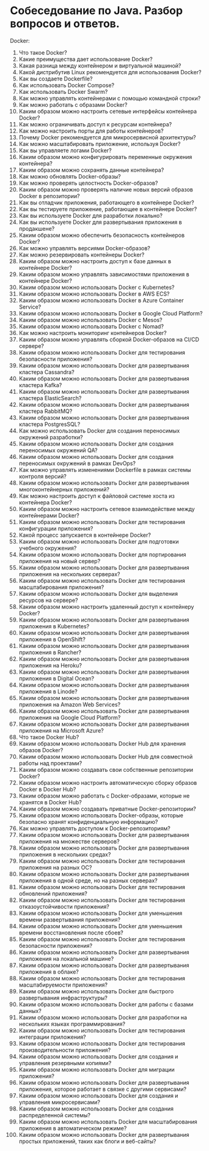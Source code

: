 # Cобеседование по Java. Разбор вопросов и ответов.


[//]: # (<a href="https://mc.yandex.ru/pixel/8711235002931986822?rnd=%aw_random%">)

[//]: # (    <img src="https://mc.yandex.ru/pixel/8711235002931986822?rnd=%aw_random%" />        )

[//]: # (  </a>&nbsp;&nbsp;)

[//]: # (<a href="https://mc.yandex.ru/watch/92801430">)

[//]: # (    <img src="https://mc.yandex.ru/watch/92801430" />        )

[//]: # (  </a>&nbsp;&nbsp;)

[//]: # ()
[//]: # ()
[//]: # (Нажмите ★, если вам нравится проект. Ваш вклад сердечно ♡ приветствуется.)

[//]: # (Если вам интересно мое резюме: https://github.com/ )

Docker:
1. Что такое Docker?
2. Какие преимущества дает использование Docker?
3. Какая разница между контейнером и виртуальной машиной?
4. Какой дистрибутив Linux рекомендуется для использования Docker?
5. Как вы создаете Dockerfile?
6. Как использовать Docker Compose?
7. Как использовать Docker Swarm?
8. Как можно управлять контейнерами с помощью командной строки?
9. Как можно работать с образами Docker?
10. Каким образом можно настроить сетевые интерфейсы контейнера Docker?
11. Как можно ограничивать доступ к ресурсам контейнера?
12. Как можно настроить порты для работы контейнеров?
13. Почему Docker рекомендуется для микросервисной архитектуры?
14. Как можно масштабировать приложение, используя Docker?
15. Как вы управляете логами Docker?
16. Каким образом можно конфигурировать переменные окружения контейнера?
17. Каким образом можно сохранять данные контейнера?
18. Как можно обновлять Docker-образы?
19. Как можно проверять целостность Docker-образов?
20. Каким образом можно проверять наличие новых версий образов Docker в репозитории?
21. Как вы отладчик приложения, работающего в контейнере Docker?
22. Как вы тестируете приложение, работающее в контейнере Docker?
23. Как вы используете Docker для разработки локально?
24. Как вы используете Docker для развертывания приложения в продакшене?
25. Каким образом можно обеспечить безопасность контейнеров Docker?
26. Как можно управлять версиями Docker-образов?
27. Как можно резервировать контейнеры Docker?
28. Каким образом можно настроить доступ к базе данных в контейнере Docker?
29. Каким образом можно управлять зависимостями приложения в контейнере Docker?
30. Каким образом можно использовать Docker с Kubernetes?
31. Каким образом можно использовать Docker в AWS ECS?
32. Каким образом можно использовать Docker в Azure Container Service?
33. Каким образом можно использовать Docker в Google Cloud Platform?
34. Каким образом можно использовать Docker с Mesos?
35. Каким образом можно использовать Docker с Nomad?
36. Как можно настроить мониторинг контейнеров Docker?
37. Каким образом можно управлять сборкой Docker-образов на CI/CD сервере?
38. Каким образом можно использовать Docker для тестирования безопасности приложения?
39. Каким образом можно использовать Docker для развертывания кластера Cassandra?
40. Каким образом можно использовать Docker для развертывания кластера Kafka?
41. Каким образом можно использовать Docker для развертывания кластера ElasticSearch?
42. Каким образом можно использовать Docker для развертывания кластера RabbitMQ?
43. Каким образом можно использовать Docker для развертывания кластера PostgresSQL?
44. Как можно использовать Docker для создания переносимых окружений разработки?
45. Каким образом можно использовать Docker для создания переносимых окружений QA?
46. Каким образом можно использовать Docker для создания переносимых окружений в рамках DevOps?
47. Как можно управлять изменениями Dockerfile в рамках системы контроля версий?
48. Каким образом можно использовать Docker для развертывания многоконтейнерных приложений?
49. Как можно настроить доступ к файловой системе хоста из контейнера Docker?
50. Каким образом можно настроить сетевое взаимодействие между контейнерами Docker?
51. Каким образом можно использовать Docker для тестирования конфигурации приложения?
52. Какой процесс запускается в контейнере Docker?
53. Каким образом можно использовать Docker для подготовки учебного окружения?
54. Каким образом можно использовать Docker для портирования приложения на новый сервер?
55. Каким образом можно использовать Docker для развертывания приложения на нескольких серверах?
56. Каким образом можно использовать Docker для тестирования масштабирования приложения?
57. Каким образом можно использовать Docker для выделения ресурсов на сервере?
58. Каким образом можно настроить удаленный доступ к контейнеру Docker?
59. Каким образом можно использовать Docker для развертывания приложения в Kubernetes?
60. Каким образом можно использовать Docker для развертывания приложения в OpenShift?
61. Каким образом можно использовать Docker для развертывания приложения в Rancher?
62. Каким образом можно использовать Docker для развертывания приложения на Heroku?
63. Каким образом можно использовать Docker для развертывания приложения в Digital Ocean?
64. Каким образом можно использовать Docker для развертывания приложения в Linode?
65. Каким образом можно использовать Docker для развертывания приложения на Amazon Web Services?
66. Каким образом можно использовать Docker для развертывания приложения на Google Cloud Platform?
67. Каким образом можно использовать Docker для развертывания приложения на Microsoft Azure?
68. Что такое Docker Hub?
69. Каким образом можно использовать Docker Hub для хранения образов Docker?
70. Каким образом можно использовать Docker Hub для совместной работы над проектами?
71. Каким образом можно создавать свои собственные репозитории Docker?
72. Каким образом можно настроить автоматическую сборку образов Docker в Docker Hub?
73. Каким образом можно работать с Docker-образами, которые не хранятся в Docker Hub?
74. Каким образом можно создавать приватные Docker-репозитории?
75. Каким образом можно использовать Docker-образы, которые безопасно хранят конфиденциальную информацию?
76. Как можно управлять доступом к Docker-репозиториям?
77. Каким образом можно использовать Docker для развертывания приложения на множестве серверов?
78. Каким образом можно использовать Docker для развертывания приложения в нескольких средах?
79. Каким образом можно использовать Docker для тестирования приложения на разных ОС?
80. Каким образом можно использовать Docker для развертывания приложения в одной среде, но на разных серверах?
81. Каким образом можно использовать Docker для тестирования обновлений приложения?
82. Каким образом можно использовать Docker для тестирования отказоустойчивости приложения?
83. Каким образом можно использовать Docker для уменьшения времени развертывания приложения?
84. Каким образом можно использовать Docker для уменьшения времени восстановления после сбоев?
85. Каким образом можно использовать Docker для тестирования безопасности приложения?
86. Каким образом можно использовать Docker для развертывания приложения на локальной машине?
87. Каким образом можно использовать Docker для развертывания приложения в облаке?
88. Каким образом можно использовать Docker для тестирования масштабируемости приложения?
89. Каким образом можно использовать Docker для быстрого развертывания инфраструктуры?
90. Каким образом можно использовать Docker для работы с базами данных?
91. Каким образом можно использовать Docker для разработки на нескольких языках программирования?
92. Каким образом можно использовать Docker для тестирования интеграции приложения?
93. Каким образом можно использовать Docker для тестирования производительности приложения?
94. Каким образом можно использовать Docker для создания и управления резервными копиями?
95. Каким образом можно использовать Docker для миграции приложения?
96. Каким образом можно использовать Docker для развертывания приложения, которое работает в связке с другими сервисами?
97. Каким образом можно использовать Docker для создания и управления микросервисами?
98. Каким образом можно использовать Docker для создания распределенной системы?
99. Каким образом можно использовать Docker для масштабирования приложения в автоматическом режиме?
100. Каким образом можно использовать Docker для развертывания простых приложений, таких как блоги и веб-сайты?




